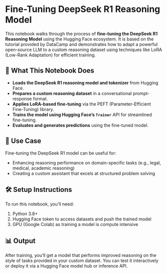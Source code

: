 # Fine-Tuning DeepSeek R1 Reasoning Model

This notebook walks through the process of **fine-tuning the DeepSeek R1 Reasoning Model** using the Hugging Face ecosystem. It is based on the tutorial provided by DataCamp and demonstrates how to adapt a powerful open-source LLM to a custom reasoning dataset using techniques like LoRA (Low-Rank Adaptation) for efficient training.

## 🚀 What This Notebook Does

- **Loads the DeepSeek R1 reasoning model and tokenizer** from Hugging Face.
- **Prepares a custom reasoning dataset** in a conversational prompt-response format.
- **Applies LoRA-based fine-tuning** via the PEFT (Parameter-Efficient Fine-Tuning) library.
- **Trains the model using Hugging Face’s `Trainer`** API for streamlined fine-tuning.
- **Evaluates and generates predictions** using the fine-tuned model.

## 🧠 Use Case

Fine-tuning the DeepSeek R1 model can be useful for:

- Enhancing reasoning performance on domain-specific tasks (e.g., legal, medical, academic reasoning)
- Creating a custom assistant that excels at structured problem solving

## 🛠️ Setup Instructions

To run this notebook, you'll need:

1. Python 3.8+
2. Hugging Face token to access datasets and push the trained model 
3. GPU (Google Colab) as training a model is compute intensive


## 📊 Output

After training, you’ll get a model that performs improved reasoning on the style of tasks provided in your custom dataset. You can test it interactively or deploy it via a Hugging Face model hub or inference API.
